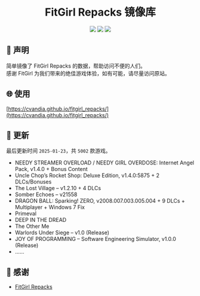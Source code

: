 ﻿<div align="center">

# FitGirl Repacks 镜像库

![](https://count.getloli.com/get/@fitgirl_repacks?theme=booru-lewd)
![](https://img.shields.io/badge/ci-passing-brightgreen.svg?logo=github) ![](https://img.shields.io/badge/license-MIT-brightgreen.svg)

</div>

## 📜 声明
简单镜像了 FitGirl Repacks 的数据，帮助访问不便的人们。  
感谢 FitGirl 为我们带来的绝佳游戏体验，如有可能，请尽量访问原站。

## 🌐 使用
[https://cvandia.github.io/fitgirl_repacks/](https://cvandia.github.io/fitgirl_repacks/)

## 🔄 更新
最后更新时间 `2025-01-23`，共 `5002` 款游戏。
- NEEDY STREAMER OVERLOAD / NEEDY GIRL OVERDOSE: Internet Angel Pack, v1.4.0 + Bonus Content
- Uncle Chop’s Rocket Shop: Deluxe Edition, v1.4.0:5875 + 2 DLCs/Bonuses
- The Lost Village – v1.2.10 + 4 DLCs
- Somber Echoes – v21558
- DRAGON BALL: Sparking! ZERO, v2008.007.003.005.004 + 9 DLCs + Multiplayer + Windows 7 Fix
- Primeval
- DEEP IN THE DREAD
- The Other Me
- Warlords Under Siege – v1.0 (Release)
- JOY OF PROGRAMMING – Software Engineering Simulator, v1.0.0 (Release)
- ……

## 🙏 感谢
- [FitGirl Repacks](https://fitgirl-repacks.site/)
